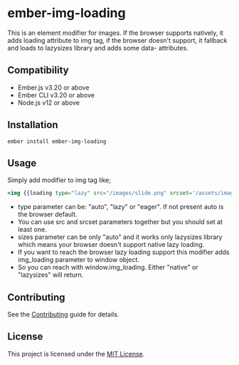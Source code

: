 # ember-img-loading

This is an element modifier for images.
If the browser supports natively, it adds loading attribute to img tag,
if the browser doesn't support, it fallback and loads to lazysizes library and adds some data- attributes.

## Compatibility

* Ember.js v3.20 or above
* Ember CLI v3.20 or above
* Node.js v12 or above


Installation
------------------------------------------------------------------------------

```
ember install ember-img-loading
```

## Usage

Simply add modifier to img tag like;

```handlebars
<img {{loading type="lazy" src="/images/slide.png" srcset='/assets/images/slides/slide.png 1x, /assets/images/slides/slide@2x.png 2x' sizes="auto" }}>
```

- type parameter can be: "auto", "lazy" or "eager". If not present auto is the browser default.
- You can use src and srcset parameters together but you should set at least one.
- sizes parameter can be only "auto" and it works only lazysizes library which means your browser doesn't support native lazy loading.
- If you want to reach the browser lazy loading support this modifier adds img_loading parameter to window object.
- So you can reach with window.img_loading. Either "native" or "lazysizes" will return.

## Contributing

See the [Contributing](CONTRIBUTING.md) guide for details.

## License

This project is licensed under the [MIT License](LICENSE.md).
